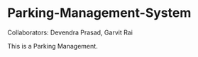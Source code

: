 # Parking-Management-System

Collaborators:
Devendra Prasad, Garvit Rai

This is a Parking Management.
